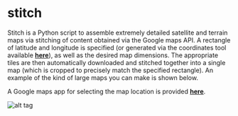 # stitch

Stitch is a Python script to assemble extremely detailed satellite and terrain maps via stitching of content obtained via the Google maps API. A rectangle of latitude and longitude is specified (or generated via the coordinates tool available [**here**](http://rawgit.com/portsmouth/stitch/master/stitch.html)), as well as the desired map dimensions. The appropriate tiles are then automatically downloaded and stitched together into a single map (which is cropped
to precisely match the specified rectangle).  An example of the kind of large maps you can make is shown below.

A Google maps app for selecting the map location is provided [**here**](http://rawgit.com/portsmouth/stitch/master/stitch.html).

![alt tag](https://raw.githubusercontent.com/portsmouth/stitch/master/images/wellington.jpg)
